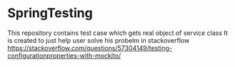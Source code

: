 # SpringTesting
This repository contains test case which gets real object of service class
It is created to just help user solve his probelm in stackoverflow
https://stackoverflow.com/questions/57304149/testing-configurationproperties-with-mockito/
